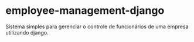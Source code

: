 # employee-management-django
Sistema simples para gerenciar o controle de funcionários de uma empresa utilizando django.
